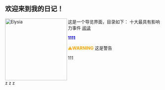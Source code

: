 ## 欢迎来到我的日记！

<img src="./assets/Elysia.png" alt="Elysia" width="200" align="left" />这是一个导览界面，目录如下：
十大最具有影响力事件 [阅读](chapters/ten_events.md) 

<font color=Blue>**1111**</font>

<font color=Orange>⚠️**WARNING**</font> 这是警告

111

<div style="clear:both;"></div>
z z z
